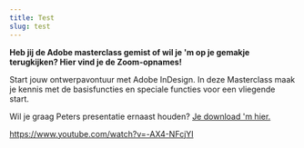 ```yaml
---
title: Test
slug: test
---
```


**Heb jij de Adobe masterclass gemist of wil je 'm op je gemakje terugkijken? Hier vind je de Zoom-opnames!**

Start jouw ontwerpavontuur met Adobe InDesign. In deze Masterclass maak je kennis met de basisfuncties en speciale functies voor een vliegende start.

Wil je graag Peters presentatie ernaast houden? [Je download 'm hier.](https://assets.ctfassets.net/46m72ccr1qqx/2k8rXe3GncUoRLiS1HBbwC/d3c6f697ad9e9820f9a4cfec142ac9c6/Drukwerkdeal-Adobe-Masterclass-InDesign.pdf)

https://www.youtube.com/watch?v=-AX4-NFcjYI
